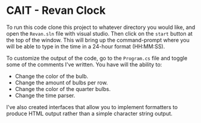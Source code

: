 # CAIT - Revan Clock

To run this code clone this project to whatever directory you would like, and open the `Revan.sln` file with visual studio.
Then click on the `start` button at the top of the window. This will bring up the command-prompt where you will be able to type in the time in a 24-hour format (HH:MM:SS).

To customize the output of the code, go to the `Program.cs` file and toggle some of the comments I've written. You have will the ability to:
- Change the color of the bulb.
- Change the amount of bulbs per row.
- Change the color of the quarter bulbs.
- Change the time parser.

I've also created interfaces that allow you to implement formatters to produce HTML output rather than a simple character string output.
